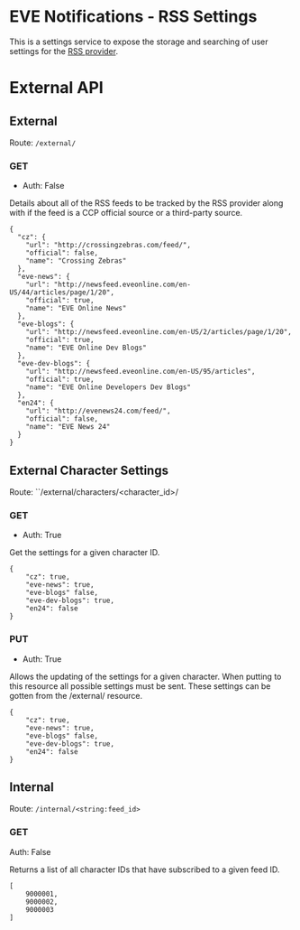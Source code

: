 # EVE Notifications - RSS Settings
This is a settings service to expose the storage and searching of user settings
for the [RSS provider](https://github.com/Regner/en-rss).

# External API

## External
Route: ``/external/``

### GET
* Auth: False

Details about all of the RSS feeds to be tracked by the RSS provider along with
if the feed is a CCP official source or a third-party source.

```
{
  "cz": {
    "url": "http://crossingzebras.com/feed/",
    "official": false,
    "name": "Crossing Zebras"
  },
  "eve-news": {
    "url": "http://newsfeed.eveonline.com/en-US/44/articles/page/1/20",
    "official": true,
    "name": "EVE Online News"
  },
  "eve-blogs": {
    "url": "http://newsfeed.eveonline.com/en-US/2/articles/page/1/20",
    "official": true,
    "name": "EVE Online Dev Blogs"
  },
  "eve-dev-blogs": {
    "url": "http://newsfeed.eveonline.com/en-US/95/articles",
    "official": true,
    "name": "EVE Online Developers Dev Blogs"
  },
  "en24": {
    "url": "http://evenews24.com/feed/",
    "official": false,
    "name": "EVE News 24"
  }
}
```

## External Character Settings
Route: ``/external/characters/<character_id>/

### GET
* Auth: True

Get the settings for a given character ID.

```
{
    "cz": true,
    "eve-news": true,
    "eve-blogs" false,
    "eve-dev-blogs": true,
    "en24": false
}
```

### PUT
* Auth: True

Allows the updating of the settings for a given character. When putting to this
resource all possible settings must be sent. These settings can be gotten from
the /external/ resource.

```
{
    "cz": true,
    "eve-news": true,
    "eve-blogs" false,
    "eve-dev-blogs": true,
    "en24": false
}
```

## Internal
Route: ```/internal/<string:feed_id>```

### GET
Auth: False

Returns a list of all character IDs that have subscribed to a given feed ID.

```
[
    9000001,
    9000002,
    9000003
]
```
